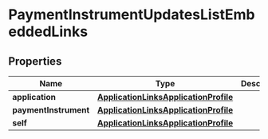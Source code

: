

# PaymentInstrumentUpdatesListEmbeddedLinks


## Properties

| Name | Type | Description | Notes |
|------------ | ------------- | ------------- | -------------|
|**application** | [**ApplicationLinksApplicationProfile**](ApplicationLinksApplicationProfile.md) |  |  [optional] |
|**paymentInstrument** | [**ApplicationLinksApplicationProfile**](ApplicationLinksApplicationProfile.md) |  |  |
|**self** | [**ApplicationLinksApplicationProfile**](ApplicationLinksApplicationProfile.md) |  |  |




